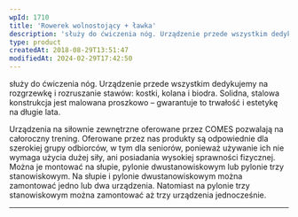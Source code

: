 ```yaml
---
wpId: 1710
title: 'Rowerek wolnostojący + ławka'
description: 'służy do ćwiczenia nóg. Urządzenie przede wszystkim dedykujemy na rozgrzewkę i rozruszanie stawów: kostki, kolana i biodra. Solidna, stalowa konstrukcja jest malowana proszkowo – gwarantuje to trwałość i estetykę na długie lata. Urządzenia na siłownie zewnętrzne oferowane przez COMES pozwalają na całoroczny trening. Oferowane przez nas produkty są odpowiednie dla szerokiej grupy odbiorców, w tym ...'
type: product
createdAt: 2018-08-29T13:51:47
modifiedAt: 2024-02-29T17:42:50
---
```



służy do ćwiczenia nóg. Urządzenie przede wszystkim dedykujemy na rozgrzewkę i rozruszanie stawów: kostki, kolana i biodra. Solidna, stalowa konstrukcja jest malowana proszkowo – gwarantuje to trwałość i estetykę na długie lata.

Urządzenia na siłownie zewnętrzne oferowane przez COMES pozwalają na całoroczny trening. Oferowane przez nas produkty są odpowiednie dla szerokiej grupy odbiorców, w tym dla seniorów, ponieważ używanie ich nie wymaga użycia dużej siły, ani posiadania wysokiej sprawności fizycznej. Można je montować na słupie, pylonie dwustanowiskowym lub pylonie trzy stanowiskowym. Na słupie i pylonie dwustanowiskowym można zamontować jedno lub dwa urządzenia. Natomiast na pylonie trzy stanowiskowym można zamontować aż trzy urządzenia jednocześnie.

* * *